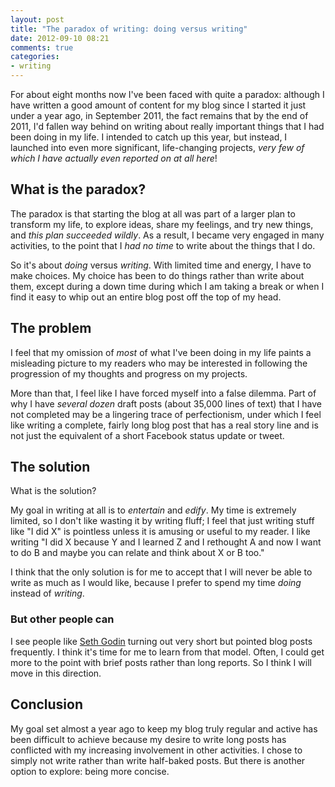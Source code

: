 ```yaml
---
layout: post
title: "The paradox of writing: doing versus writing"
date: 2012-09-10 08:21
comments: true
categories: 
- writing
---
```

For about eight months now I've been faced with quite a paradox: although I have written a good amount of content for my blog since I started it just under a year ago, in September 2011, the fact remains that by the end of 2011, I'd fallen way behind on writing about really important things that I had been doing in my life. I intended to catch up this year, but instead, I launched into even more significant, life-changing projects, *very few of which I have actually even reported on at all here*!

## What is the paradox?

The paradox is that starting the blog at all was part of a larger plan to transform my life, to explore ideas, share my feelings, and try new things, and *this plan succeeded wildly*. As a result, I became very engaged in many activities, to the point that I *had no time* to write about the things that I do.

So it's about *doing* versus *writing*. With limited time and energy, I have to make choices. My choice has been to do things rather than write about them, except during a down time during which I am taking a break or when I find it easy to whip out an entire blog post off the top of my head.

## The problem

I feel that my omission of *most* of what I've been doing in my life paints a misleading picture to my readers who may be interested in following the progression of my thoughts and progress on my projects.

More than that, I feel like I have forced myself into a false dilemma. Part of why I have *several dozen* draft posts (about 35,000 lines of text) that I have not completed may be a lingering trace of perfectionism, under which I feel like writing a complete, fairly long blog post that has a real story line and is not just the equivalent of a short Facebook status update or tweet.

## The solution

What is the solution?

My goal in writing at all is to *entertain* and *edify*. My time is extremely limited, so I don't like wasting it by writing fluff; I feel that just writing stuff like "I did X" is pointless unless it is amusing or useful to my reader. I like writing "I did X because Y and I learned Z and I rethought A and now I want to do B and maybe you can relate and think about X or B too."

I think that the only solution is for me to accept that I will never be able to write as much as I would like, because I prefer to spend my time *doing* instead of *writing*.

### But other people can

I see people like [Seth Godin](http://sethgodin.typepad.com/) turning out very short but pointed blog posts frequently. I think it's time for me to learn from that model. Often, I could get more to the point with brief posts rather than long reports. So I think I will move in this direction.

## Conclusion

My goal set almost a year ago to keep my blog truly regular and active has been difficult to achieve because my desire to write long posts has conflicted with my increasing involvement in other activities. I chose to simply not write rather than write half-baked posts. But there is another option to explore: being more concise.
